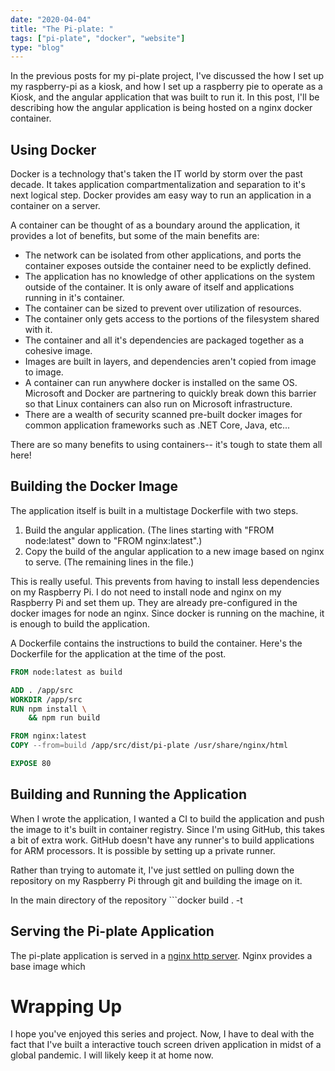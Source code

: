 ```yaml
--- 
date: "2020-04-04"
title: "The Pi-plate: "
tags: ["pi-plate", "docker", "website"]
type: "blog"
---
```


In the previous posts for my pi-plate project, I've discussed the how I set up my raspberry-pi as a kiosk, and how I set up a raspberry pie to operate as a Kiosk, and the angular application that was built to run it.  In this post, I'll be describing how the angular application is being hosted on a nginx docker container.

## Using Docker

Docker is a technology that's taken the IT world by storm over the past decade.  It takes application compartmentalization and separation to it's next logical step.   Docker provides am easy way to run an application in a container on a server.

A container can be thought of as a boundary around the application, it provides a lot of benefits, but some of the main benefits are: 
* The network can be isolated from other applications, and ports the container exposes outside the container need to be explictly defined.
* The application has no knowledge of other applications on the system outside of the container.  It is only aware of itself and applications running in it's container.
* The container can be sized to prevent over utilization of resources.
* The container only gets access to the portions of the filesystem shared with it.
* The container and all it's dependencies are packaged together as a cohesive image.
* Images are built in layers, and dependencies aren't copied from image to image.
* A container can run anywhere docker is installed on the same OS.  Microsoft and Docker are partnering to quickly break down this barrier so that Linux containers can also run on Microsoft infrastructure.
* There are a wealth of security scanned pre-built docker images for common application frameworks such as .NET Core, Java, etc...

There are so many benefits to using containers-- it's tough to state them all here!

## Building the Docker Image

The application itself is built in a multistage Dockerfile with two steps.

1. Build the angular application.  (The lines starting with "FROM node:latest" down to "FROM nginx:latest".)
2. Copy the build of the angular application to a new image based on nginx to serve.  (The remaining lines in the file.)

This is really useful.  This prevents from having to install less dependencies on my Raspberry Pi.  I do not need to install node and nginx on my Raspberry Pi and set them up.  They are already pre-configured in the docker images for node an nginx.  Since docker is running on the machine, it is enough to build the application.

A Dockerfile contains the instructions to build the container.  Here's the Dockerfile for the application at the time of the post.

```Dockerfile
FROM node:latest as build

ADD . /app/src
WORKDIR /app/src
RUN npm install \
    && npm run build

FROM nginx:latest
COPY --from=build /app/src/dist/pi-plate /usr/share/nginx/html

EXPOSE 80
```

## Building and Running the Application

When I wrote the application, I wanted a CI to build the application and push the image to it's built in container registry.  Since I'm using GitHub, this takes a bit of extra work.  GitHub doesn't have any runner's to build applications for ARM processors.  It is possible by setting up a private runner.

Rather than trying to automate it, I've just settled on pulling down the repository on my Raspberry Pi through git and building the image on it.

In the main directory of the repository ```docker build . -t 


## Serving the Pi-plate Application

The pi-plate application is served in a [nginx http server](https://www.nginx.com/).  Nginx provides a base image which 


# Wrapping Up

I hope you've enjoyed this series and project.  Now, I have to deal with the fact that I've built a interactive touch screen driven application in midst of a global pandemic.  I will likely keep it at home now.